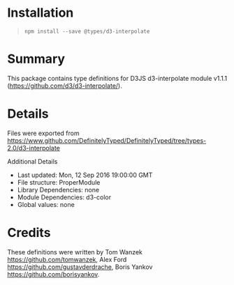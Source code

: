 # Installation
> `npm install --save @types/d3-interpolate`

# Summary
This package contains type definitions for D3JS d3-interpolate module v1.1.1 (https://github.com/d3/d3-interpolate/).

# Details
Files were exported from https://www.github.com/DefinitelyTyped/DefinitelyTyped/tree/types-2.0/d3-interpolate

Additional Details
 * Last updated: Mon, 12 Sep 2016 19:00:00 GMT
 * File structure: ProperModule
 * Library Dependencies: none
 * Module Dependencies: d3-color
 * Global values: none

# Credits
These definitions were written by Tom Wanzek <https://github.com/tomwanzek>, Alex Ford <https://github.com/gustavderdrache>, Boris Yankov <https://github.com/borisyankov>.

